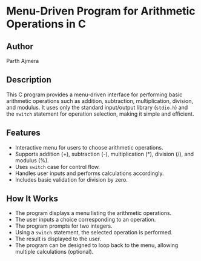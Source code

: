 # Menu-Driven Program for Arithmetic Operations in C

## Author
Parth Ajmera

## Description
This C program provides a menu-driven interface for performing basic arithmetic operations such as addition, subtraction, multiplication, division, and modulus. It uses only the standard input/output library (`stdio.h`) and the `switch` statement for operation selection, making it simple and efficient.

## Features
- Interactive menu for users to choose arithmetic operations.
- Supports addition (+), subtraction (-), multiplication (*), division (/), and modulus (%).
- Uses `switch` case for control flow.
- Handles user inputs and performs calculations accordingly.
- Includes basic validation for division by zero.

## How It Works
- The program displays a menu listing the arithmetic operations.
- The user inputs a choice corresponding to an operation.
- The program prompts for two integers.
- Using a `switch` statement, the selected operation is performed.
- The result is displayed to the user.
- The program can be designed to loop back to the menu, allowing multiple calculations (optional).